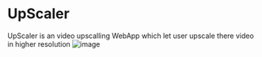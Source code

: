 # UpScaler
UpScaler is an video upscalling WebApp which let user upscale there video in higher resolution
![image](https://github.com/Mishansavy/UpScaler/assets/109074996/f2c52496-2808-40d4-aff1-b15e35d7dd55)
